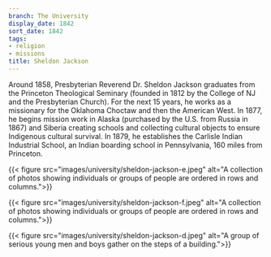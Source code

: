 ```yaml
---
branch: The University
display_date: 1842
sort_date: 1842
tags:
- religion
- missions
title: Sheldon Jackson
---
```


Around 1858, Presbyterian Reverend Dr. Sheldon Jackson graduates from the Princeton Theological Seminary  (founded in 1812 by the College of NJ and the Presbyterian Church). For the next 15 years, he works as a missionary for the Oklahoma Choctaw and then the American West. In 1877, he begins mission work in Alaska (purchased by the U.S. from Russia in 1867) and Siberia creating schools and collecting cultural objects to ensure Indigenous cultural survival. In 1879, he establishes the Carlisle Indian Industrial School, an Indian boarding school in Pennsylvania, 160 miles from Princeton.

{{< figure src="images/university/sheldon-jackson-e.jpeg" alt="A collection of photos showing individuals or groups of people are ordered in rows and columns.">}}


{{< figure src="images/university/sheldon-jackson-f.jpeg" alt="A collection of photos showing individuals or groups of people are ordered in rows and columns.">}}
                                  

{{< figure src="images/university/sheldon-jackson-d.jpeg" alt="A group of serious young men and boys gather on the steps of a building.">}}

